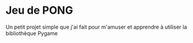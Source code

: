 # Jeu de PONG

Un petit projet simple que j'ai fait pour m'amuser et apprendre à utiliser la bibliothèque Pygame
